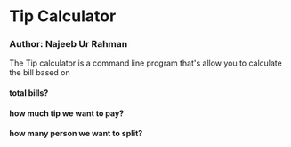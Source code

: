 # Tip Calculator
### Author: Najeeb Ur Rahman
The Tip calculator is a command line program that's allow you to calculate the
bill based on 
#### total bills?
#### how much tip we want to pay?
#### how many person we want to split?

